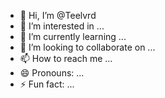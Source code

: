 - 👋 Hi, I’m @Teelvrd
- 👀 I’m interested in ...
- 🌱 I’m currently learning ...
- 💞️ I’m looking to collaborate on ...
- 📫 How to reach me ...
- 😄 Pronouns: ...
- ⚡ Fun fact: ...

<!---
Teelvrd/Teelvrd is a ✨ special ✨ repository because its `README.md` (this file) appears on your GitHub profile.
You can click the Preview link to take a look at your changes.
--->
